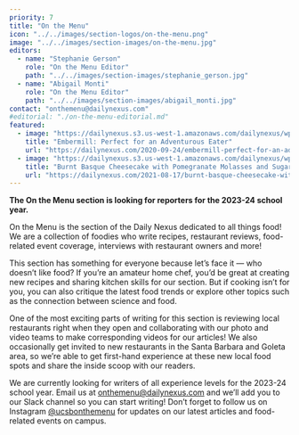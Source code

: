 ```yaml
---
priority: 7
title: "On the Menu"
icon: "../../images/section-logos/on-the-menu.png"
image: "../../images/section-images/on-the-menu.jpg"
editors:
  - name: "Stephanie Gerson"
    role: "On the Menu Editor"
    path: "../../images/section-images/stephanie_gerson.jpg"
  - name: "Abigail Monti"
    role: "On the Menu Editor"
    path: "../../images/section-images/abigail_monti.jpg"
contact: "onthemenu@dailynexus.com"
#editorial: "./on-the-menu-editorial.md"
featured:
  - image: "https://dailynexus.s3.us-west-1.amazonaws.com/dailynexus/wp-content/uploads/2020/09/embermill-plantains-and-sprouts-768x627.jpg"
    title: "Embermill: Perfect for an Adventurous Eater"
    url: "https://dailynexus.com/2020-09-24/embermill-perfect-for-an-adventurous-eater/"
  - image: "https://dailynexus.s3.us-west-1.amazonaws.com/dailynexus/wp-content/uploads/2021/08/17154033/IMG_3382.png"
    title: "Burnt Basque Cheesecake with Pomegranate Molasses and Sugared Lemons"
    url: "https://dailynexus.com/2021-08-17/burnt-basque-cheesecake-with-pomegranate-molasses-and-sugared-lemons/"
---
```

**The On the Menu section is looking for reporters for the 2023-24 school year.**

On the Menu is the section of the Daily Nexus dedicated to all things food! We are a collection of foodies who write recipes, restaurant reviews, food-related event coverage, interviews with restaurant owners and more!

This section has something for everyone because let’s face it — who doesn’t like food? If you’re an amateur home chef, you’d be great at creating new recipes and sharing kitchen skills for our section. But if cooking isn’t for you, you can also critique the latest food trends or explore other topics such as the connection between science and food.

One of the most exciting parts of writing for this section is reviewing local restaurants right when they open and collaborating with our photo and video teams to make corresponding videos for our articles! We also occasionally get invited to new restaurants in the Santa Barbara and Goleta area, so we’re able to get first-hand experience at these new local food spots and share the inside scoop with our readers.

We are currently looking for writers of all experience levels for the 2023-24 school year. Email us at [onthemenu@dailynexus.com](mailto:onthemenu@dailynexus.com) and we’ll add you to our Slack channel so you can start writing! Don’t forget to follow us on Instagram [@ucsbonthemenu](https://www.instagram.com/ucsbonthemenu) for updates on our latest articles and food-related events on campus.